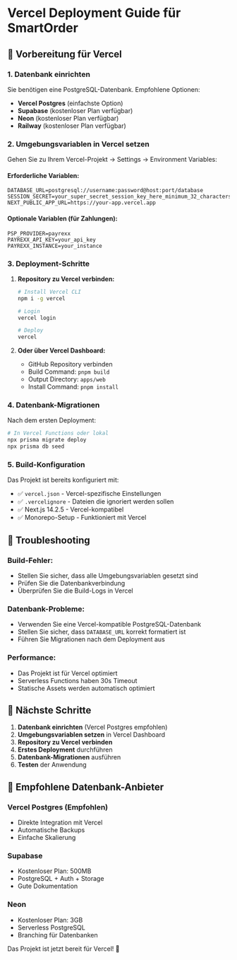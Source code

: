 # Vercel Deployment Guide für SmartOrder

## 🚀 Vorbereitung für Vercel

### 1. Datenbank einrichten
Sie benötigen eine PostgreSQL-Datenbank. Empfohlene Optionen:
- **Vercel Postgres** (einfachste Option)
- **Supabase** (kostenloser Plan verfügbar)
- **Neon** (kostenloser Plan verfügbar)
- **Railway** (kostenloser Plan verfügbar)

### 2. Umgebungsvariablen in Vercel setzen
Gehen Sie zu Ihrem Vercel-Projekt → Settings → Environment Variables:

#### Erforderliche Variablen:
```
DATABASE_URL=postgresql://username:password@host:port/database
SESSION_SECRET=your_super_secret_session_key_here_minimum_32_characters
NEXT_PUBLIC_APP_URL=https://your-app.vercel.app
```

#### Optionale Variablen (für Zahlungen):
```
PSP_PROVIDER=payrexx
PAYREXX_API_KEY=your_api_key
PAYREXX_INSTANCE=your_instance
```

### 3. Deployment-Schritte

1. **Repository zu Vercel verbinden:**
   ```bash
   # Install Vercel CLI
   npm i -g vercel
   
   # Login
   vercel login
   
   # Deploy
   vercel
   ```

2. **Oder über Vercel Dashboard:**
   - GitHub Repository verbinden
   - Build Command: `pnpm build`
   - Output Directory: `apps/web`
   - Install Command: `pnpm install`

### 4. Datenbank-Migrationen
Nach dem ersten Deployment:
```bash
# In Vercel Functions oder lokal
npx prisma migrate deploy
npx prisma db seed
```

### 5. Build-Konfiguration
Das Projekt ist bereits konfiguriert mit:
- ✅ `vercel.json` - Vercel-spezifische Einstellungen
- ✅ `.vercelignore` - Dateien die ignoriert werden sollen
- ✅ Next.js 14.2.5 - Vercel-kompatibel
- ✅ Monorepo-Setup - Funktioniert mit Vercel

## 🔧 Troubleshooting

### Build-Fehler:
- Stellen Sie sicher, dass alle Umgebungsvariablen gesetzt sind
- Prüfen Sie die Datenbankverbindung
- Überprüfen Sie die Build-Logs in Vercel

### Datenbank-Probleme:
- Verwenden Sie eine Vercel-kompatible PostgreSQL-Datenbank
- Stellen Sie sicher, dass `DATABASE_URL` korrekt formatiert ist
- Führen Sie Migrationen nach dem Deployment aus

### Performance:
- Das Projekt ist für Vercel optimiert
- Serverless Functions haben 30s Timeout
- Statische Assets werden automatisch optimiert

## 📝 Nächste Schritte

1. **Datenbank einrichten** (Vercel Postgres empfohlen)
2. **Umgebungsvariablen setzen** in Vercel Dashboard
3. **Repository zu Vercel verbinden**
4. **Erstes Deployment** durchführen
5. **Datenbank-Migrationen** ausführen
6. **Testen** der Anwendung

## 🎯 Empfohlene Datenbank-Anbieter

### Vercel Postgres (Empfohlen)
- Direkte Integration mit Vercel
- Automatische Backups
- Einfache Skalierung

### Supabase
- Kostenloser Plan: 500MB
- PostgreSQL + Auth + Storage
- Gute Dokumentation

### Neon
- Kostenloser Plan: 3GB
- Serverless PostgreSQL
- Branching für Datenbanken

Das Projekt ist jetzt bereit für Vercel! 🚀
